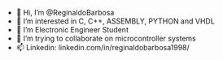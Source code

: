 - 👋 Hi, I’m @ReginaldoBarbosa
- 👀 I’m interested in C, C++, ASSEMBLY, PYTHON and VHDL  
- 🌱 I’m Electronic Engineer Student 
- 💞️ I’m trying to collaborate on microcontroller systems 
- 📫 Linkedin: linkedin.com/in/reginaldobarbosa1998/

<!---
ReginaldoBarbosa is a electronic engineering. 
--->
